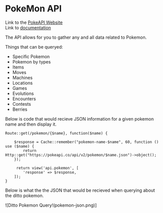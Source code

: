 # PokeMon API

Link to the [PokeAPI Website](https://pokeapi.co/)  
Link to [documentation](https://pokeapi.co/docs/v2)

The API allows for you to gather any and all data related to Pokemon.

Things that can be queryed:
- Specific Pokemon
- Pokemon by types
- Items
- Moves
- Machines
- Locations
- Games
- Evolutions
- Encounters
- Contests
- Berries

Below is code that would recieve JSON information for a given pokemon name and then display it.
~~~
Route::get(/pokemon/{$name}, function($name) {

    $response = Cache::remember("pokemon-name-$name", 60, function () use ($name) {
        return Http::get("https://pokeapi.co/api/v2/pokemon/$name.json")->object();
    });

     return view('api.pokemon', [
        'response' => $response,
    ]);
}
~~~

Below is what the the JSON that would be recieved when querying about the ditto pokemon.


![Ditto Pokemon Query!(pokemon-json.png)]

